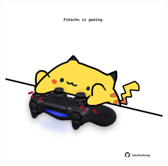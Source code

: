 <!-- built at 16/09/2025, 14:00:28 UTC -->
<p align="center">
  <img width="500" height="500" src="./ReadmeImage.svg">
</p>
